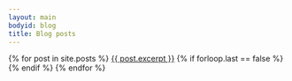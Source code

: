 ```yaml
---
layout: main
bodyid: blog
title: Blog posts
---
```


<div>
    {% for post in site.posts %}
        <a href='{{ post.url }}'>{{ post.excerpt }}</a>
        {% if forloop.last == false %}<div class="divider"></div>{% endif %}
    {% endfor %}
</div>